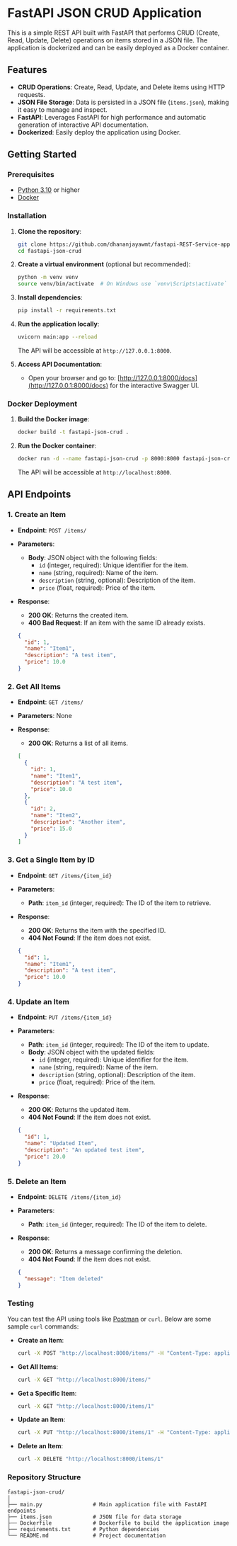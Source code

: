 # FastAPI JSON CRUD Application

This is a simple REST API built with FastAPI that performs CRUD (Create, Read, Update, Delete) operations on items stored in a JSON file. The application is dockerized and can be easily deployed as a Docker container.

## Features

- **CRUD Operations**: Create, Read, Update, and Delete items using HTTP requests.
- **JSON File Storage**: Data is persisted in a JSON file (`items.json`), making it easy to manage and inspect.
- **FastAPI**: Leverages FastAPI for high performance and automatic generation of interactive API documentation.
- **Dockerized**: Easily deploy the application using Docker.

## Getting Started

### Prerequisites

- [Python 3.10](https://www.python.org/downloads/) or higher
- [Docker](https://www.docker.com/products/docker-desktop)

### Installation

1. **Clone the repository**:

   ```bash
   git clone https://github.com/dhananjayawmt/fastapi-REST-Service-application.git
   cd fastapi-json-crud
   ```

2. **Create a virtual environment** (optional but recommended):

   ```bash
   python -m venv venv
   source venv/bin/activate  # On Windows use `venv\Scripts\activate`
   ```

3. **Install dependencies**:

   ```bash
   pip install -r requirements.txt
   ```

4. **Run the application locally**:

   ```bash
   uvicorn main:app --reload
   ```

   The API will be accessible at `http://127.0.0.1:8000`.

5. **Access API Documentation**:

   - Open your browser and go to: [http://127.0.0.1:8000/docs](http://127.0.0.1:8000/docs) for the interactive Swagger UI.

### Docker Deployment

1. **Build the Docker image**:

   ```bash
   docker build -t fastapi-json-crud .
   ```

2. **Run the Docker container**:

   ```bash
   docker run -d --name fastapi-json-crud -p 8000:8000 fastapi-json-crud
   ```

   The API will be accessible at `http://localhost:8000`.

## API Endpoints

### 1. Create an Item

- **Endpoint**: `POST /items/`
- **Parameters**:
  - **Body**: JSON object with the following fields:
    - `id` (integer, required): Unique identifier for the item.
    - `name` (string, required): Name of the item.
    - `description` (string, optional): Description of the item.
    - `price` (float, required): Price of the item.
- **Response**:
  - **200 OK**: Returns the created item.
  - **400 Bad Request**: If an item with the same ID already exists.

  ```json
  {
    "id": 1,
    "name": "Item1",
    "description": "A test item",
    "price": 10.0
  }
  ```

### 2. Get All Items

- **Endpoint**: `GET /items/`
- **Parameters**: None
- **Response**:
  - **200 OK**: Returns a list of all items.

  ```json
  [
    {
      "id": 1,
      "name": "Item1",
      "description": "A test item",
      "price": 10.0
    },
    {
      "id": 2,
      "name": "Item2",
      "description": "Another item",
      "price": 15.0
    }
  ]
  ```

### 3. Get a Single Item by ID

- **Endpoint**: `GET /items/{item_id}`
- **Parameters**:
  - **Path**: `item_id` (integer, required): The ID of the item to retrieve.
- **Response**:
  - **200 OK**: Returns the item with the specified ID.
  - **404 Not Found**: If the item does not exist.

  ```json
  {
    "id": 1,
    "name": "Item1",
    "description": "A test item",
    "price": 10.0
  }
  ```

### 4. Update an Item

- **Endpoint**: `PUT /items/{item_id}`
- **Parameters**:
  - **Path**: `item_id` (integer, required): The ID of the item to update.
  - **Body**: JSON object with the updated fields:
    - `id` (integer, required): Unique identifier for the item.
    - `name` (string, required): Name of the item.
    - `description` (string, optional): Description of the item.
    - `price` (float, required): Price of the item.
- **Response**:
  - **200 OK**: Returns the updated item.
  - **404 Not Found**: If the item does not exist.

  ```json
  {
    "id": 1,
    "name": "Updated Item",
    "description": "An updated test item",
    "price": 20.0
  }
  ```

### 5. Delete an Item

- **Endpoint**: `DELETE /items/{item_id}`
- **Parameters**:
  - **Path**: `item_id` (integer, required): The ID of the item to delete.
- **Response**:
  - **200 OK**: Returns a message confirming the deletion.
  - **404 Not Found**: If the item does not exist.

  ```json
  {
    "message": "Item deleted"
  }
  ```

### Testing

You can test the API using tools like [Postman](https://www.postman.com/) or `curl`. Below are some sample `curl` commands:

- **Create an Item**:

  ```bash
  curl -X POST "http://localhost:8000/items/" -H "Content-Type: application/json" -d '{"id": 1, "name": "Item1", "description": "A test item", "price": 10.0}'
  ```

- **Get All Items**:

  ```bash
  curl -X GET "http://localhost:8000/items/"
  ```

- **Get a Specific Item**:

  ```bash
  curl -X GET "http://localhost:8000/items/1"
  ```

- **Update an Item**:

  ```bash
  curl -X PUT "http://localhost:8000/items/1" -H "Content-Type: application/json" -d '{"id": 1, "name": "Updated Item", "description": "An updated test item", "price": 20.0}'
  ```

- **Delete an Item**:

  ```bash
  curl -X DELETE "http://localhost:8000/items/1"
  ```

### Repository Structure

```plaintext
fastapi-json-crud/
│
├── main.py                # Main application file with FastAPI endpoints
├── items.json             # JSON file for data storage
├── Dockerfile             # Dockerfile to build the application image
├── requirements.txt       # Python dependencies
└── README.md              # Project documentation
```
